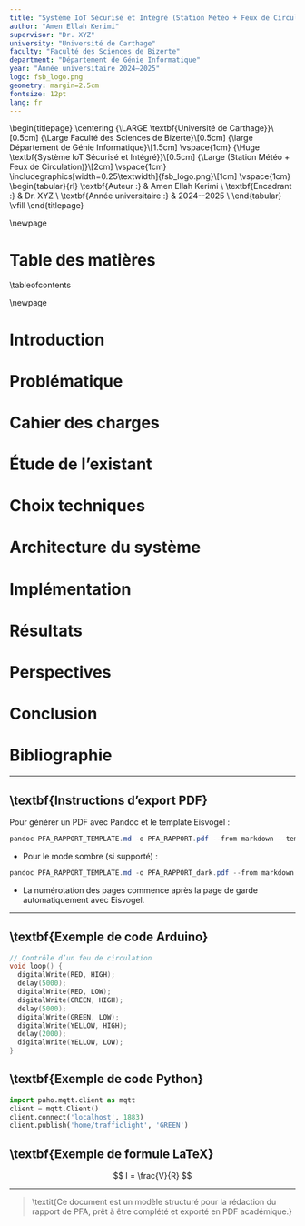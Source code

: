 ```yaml
---
title: "Système IoT Sécurisé et Intégré (Station Météo + Feux de Circulation)"
author: "Amen Ellah Kerimi"
supervisor: "Dr. XYZ"
university: "Université de Carthage"
faculty: "Faculté des Sciences de Bizerte"
department: "Département de Génie Informatique"
year: "Année universitaire 2024–2025"
logo: fsb_logo.png
geometry: margin=2.5cm
fontsize: 12pt
lang: fr
---
```


\begin{titlepage}
    \centering
    {\LARGE \textbf{Université de Carthage}}\\[0.5cm]
    {\Large Faculté des Sciences de Bizerte}\\[0.5cm]
    {\large Département de Génie Informatique}\\[1.5cm]
    \vspace{1cm}
    {\Huge \textbf{Système IoT Sécurisé et Intégré}}\\[0.5cm]
    {\Large (Station Météo + Feux de Circulation)}\\[2cm]
    \vspace{1cm}
    \includegraphics[width=0.25\textwidth]{fsb_logo.png}\\[1cm]
    \vspace{1cm}
    \begin{tabular}{rl}
        \textbf{Auteur :} & Amen Ellah Kerimi \\
        \textbf{Encadrant :} & Dr. XYZ \\
        \textbf{Année universitaire :} & 2024--2025 \\
    \end{tabular}
    \vfill
\end{titlepage}

\newpage

# Table des matières

\tableofcontents

\newpage

# Introduction


# Problématique


# Cahier des charges


# Étude de l’existant


# Choix techniques


# Architecture du système


# Implémentation


# Résultats


# Perspectives


# Conclusion


# Bibliographie


---

## \textbf{Instructions d’export PDF}

Pour générer un PDF avec Pandoc et le template Eisvogel :

```powershell
pandoc PFA_RAPPORT_TEMPLATE.md -o PFA_RAPPORT.pdf --from markdown --template eisvogel --listings --pdf-engine=xelatex
```

- Pour le mode sombre (si supporté) :

```powershell
pandoc PFA_RAPPORT_TEMPLATE.md -o PFA_RAPPORT_dark.pdf --from markdown --template eisvogel --listings --pdf-engine=xelatex -V colorlinks=true -V linkcolor=cyan -V urlcolor=cyan -V toccolor=cyan -V theme=dark
```

- La numérotation des pages commence après la page de garde automatiquement avec Eisvogel.

---

## \textbf{Exemple de code Arduino}

```cpp
// Contrôle d’un feu de circulation
void loop() {
  digitalWrite(RED, HIGH);
  delay(5000);
  digitalWrite(RED, LOW);
  digitalWrite(GREEN, HIGH);
  delay(5000);
  digitalWrite(GREEN, LOW);
  digitalWrite(YELLOW, HIGH);
  delay(2000);
  digitalWrite(YELLOW, LOW);
}
```

## \textbf{Exemple de code Python}

```python
import paho.mqtt.client as mqtt
client = mqtt.Client()
client.connect('localhost', 1883)
client.publish('home/trafficlight', 'GREEN')
```

## \textbf{Exemple de formule LaTeX}

$$
I = \frac{V}{R}
$$

---

> \textit{Ce document est un modèle structuré pour la rédaction du rapport de PFA, prêt à être complété et exporté en PDF académique.}
